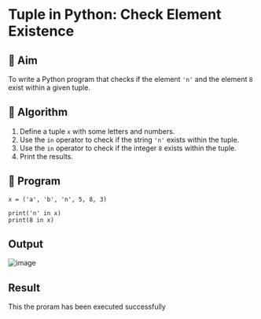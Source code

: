 # Tuple in Python: Check Element Existence

## 🎯 Aim
To write a Python program that checks if the element `'n'` and the element `8` exist within a given tuple.

## 🧠 Algorithm
1. Define a tuple `x` with some letters and numbers.
2. Use the `in` operator to check if the string `'n'` exists within the tuple.
3. Use the `in` operator to check if the integer `8` exists within the tuple.
4. Print the results.

## 🧾 Program
```
x = ('a', 'b', 'n', 5, 8, 3)

print('n' in x)
print(8 in x)

```
## Output
![image](https://github.com/user-attachments/assets/635bb4be-c4ae-47fa-b637-c9e1f2be0361)

## Result
This the proram has been executed successfully
